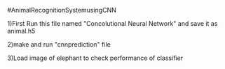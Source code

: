 #AnimalRecognitionSystemusingCNN

1)First Run this file named "Concolutional Neural Network" and save it as animal.h5

2)make and run "cnnprediction" file 

3)Load image of elephant to check performance of classifier 
